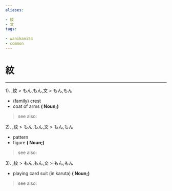 ```yaml
---
aliases:
    
- 紋
- 文
tags:
    
- wanikani54
- common
---
```


# 紋
---
1).
,紋 > もん,もん,文 > もん,もん

- (family) crest
- coat of arms
**( Noun;)**
> see also: 
            
2).
,紋 > もん,もん,文 > もん,もん

- pattern
- figure
**( Noun;)**
> see also: 
            
3).
,紋 > もん,もん,文 > もん,もん

- playing card suit (in karuta)
**( Noun;)**
> see also: 
            